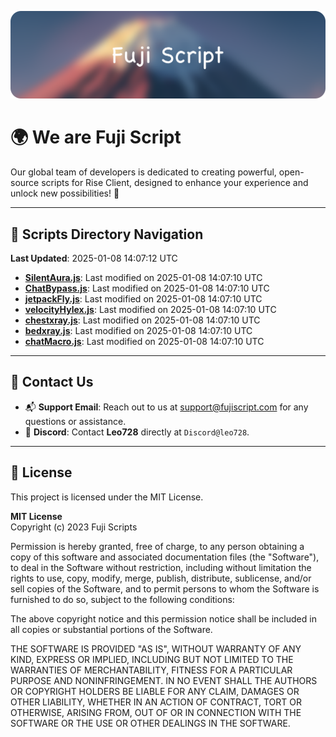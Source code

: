 ![Banner](.github/b.webp)

# 🌍 **We are Fuji Script**

Our global team of developers is dedicated to creating powerful, open-source scripts for Rise Client, designed to enhance your experience and unlock new possibilities! 🌟

---
<!-- SCRIPTS_NAVIGATION_START -->
## 📂 **Scripts Directory Navigation**

**Last Updated**: 2025-01-08 14:07:12 UTC

- **[SilentAura.js](scripts/SilentAura.js)**: Last modified on 2025-01-08 14:07:10 UTC
- **[ChatBypass.js](scripts/ChatBypass.js)**: Last modified on 2025-01-08 14:07:10 UTC
- **[jetpackFly.js](scripts/jetpackFly.js)**: Last modified on 2025-01-08 14:07:10 UTC
- **[velocityHylex.js](scripts/velocityHylex.js)**: Last modified on 2025-01-08 14:07:10 UTC
- **[chestxray.js](scripts/chestxray.js)**: Last modified on 2025-01-08 14:07:10 UTC
- **[bedxray.js](scripts/bedxray.js)**: Last modified on 2025-01-08 14:07:10 UTC
- **[chatMacro.js](scripts/chatMacro.js)**: Last modified on 2025-01-08 14:07:10 UTC

<!-- SCRIPTS_NAVIGATION_END -->

---

## 💬 **Contact Us**  
- 📬 **Support Email**: Reach out to us at [support@fujiscript.com](mailto:support@fujiscript.com) for any questions or assistance.  
- 💬 **Discord**: Contact **Leo728** directly at `Discord@leo728`.

---

## 📜 **License**

This project is licensed under the MIT License.  

**MIT License**  
Copyright (c) 2023 Fuji Scripts  

Permission is hereby granted, free of charge, to any person obtaining a copy of this software and associated documentation files (the "Software"), to deal in the Software without restriction, including without limitation the rights to use, copy, modify, merge, publish, distribute, sublicense, and/or sell copies of the Software, and to permit persons to whom the Software is furnished to do so, subject to the following conditions:  

The above copyright notice and this permission notice shall be included in all copies or substantial portions of the Software.  

THE SOFTWARE IS PROVIDED "AS IS", WITHOUT WARRANTY OF ANY KIND, EXPRESS OR IMPLIED, INCLUDING BUT NOT LIMITED TO THE WARRANTIES OF MERCHANTABILITY, FITNESS FOR A PARTICULAR PURPOSE AND NONINFRINGEMENT. IN NO EVENT SHALL THE AUTHORS OR COPYRIGHT HOLDERS BE LIABLE FOR ANY CLAIM, DAMAGES OR OTHER LIABILITY, WHETHER IN AN ACTION OF CONTRACT, TORT OR OTHERWISE, ARISING FROM, OUT OF OR IN CONNECTION WITH THE SOFTWARE OR THE USE OR OTHER DEALINGS IN THE SOFTWARE.  
